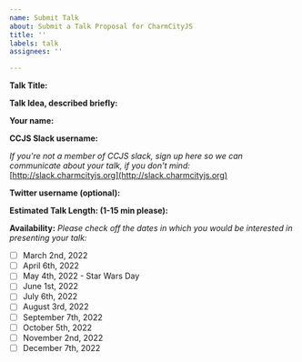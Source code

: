 ```yaml
---
name: Submit Talk
about: Submit a Talk Proposal for CharmCityJS
title: ''
labels: talk
assignees: ''

---
```


<!--
Use the form below to submit a talk to CharmCityJS.  Please feel free to submit any talk idea you have so long as it has a loose association to Javascript or Javascript developers.  Talks could be anything from a new technology you are interested in, to a fun technology related personal project, to how to be a better developer. If you have talk related question please visit the #give-a-talk channel on our slack.

Once submitted our team of moderators will review your talk and notify you a few weeks before the event for which your talk is selected.  Talks should be between 1 and 15 minutes in length. Do not leave time at the end of your talk for a Q&A as we actively discourage that in favor of one on one Q&A time after your talk is over. Also, while we appreciate your submission for a talk, submission of the talk is not guarantee of acceptance.  Finally, CharmCityJS may record and distribute your talk and/or pictures of you and your talk and submitting your talk is acceptance of us doing so. Recordings/images, if made, will only ever be made freely available through CharmCityJs and never sold or otherwise distributed. Ping us via email (team@charmcityjs.com) or twitter (@charmcityjs) if you have questions.
-->

**Talk Title:** 

**Talk Idea, described briefly:** 

**Your name:** 

**CCJS Slack username:**

_If you're not a member of CCJS slack, sign up here so we can communicate about your talk, if you don't mind:_ [http://slack.charmcityjs.org](http://slack.charmcityjs.org)

**Twitter username (optional):** 

**Estimated Talk Length: (1-15 min please):** 

**Availability:**
_Please check off the dates in which you would be interested in presenting your talk:_

- [ ] March 2nd, 2022
- [ ] April 6th, 2022
- [ ] May 4th, 2022 - Star Wars Day
- [ ] June 1st, 2022
- [ ] July 6th, 2022
- [ ] August 3rd, 2022
- [ ] September 7th, 2022
- [ ] October 5th, 2022
- [ ] November 2nd, 2022
- [ ] December 7th, 2022
